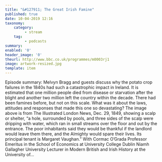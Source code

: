 ```yaml
---
title: "&#127911; The Great Irish Famine"
published: true
date: 10-04-2019 12:16
taxonomy:
    category:
         - stream
    tag:
         - podcasts
summary:
enabled: '0'
header_image: '0'
theurl: http://www.bbc.co.uk/programmes/m0003rj1
image: artwork-resized.jpg
template: item
---
```

 
Episode summary: Melvyn Bragg and guests discuss why the potato crop failures in the 1840s had such a catastrophic impact in Ireland. It is estimated that one million people died from disease or starvation after the blight and another two million left the country within the decade. There had been famines before, but not on this scale. What was it about the laws, attitudes and responses that made this one so devastating? The image above is from The Illustrated London News, Dec. 29, 1849, showing a scalp or shelter, “a hole, surrounded by pools, and three sides of the scalp were dripping with water, which ran in small streams over the floor and out by the entrance. The poor inhabitants said they would be thankful if the landlord would leave them there, and the Almighty would spare their lives. Its principal tenant is Margaret Vaughan.” With Cormac O’Grada Professor Emeritus in the School of Economics at University College Dublin Niamh Gallagher University Lecturer in Modern British and Irish History at the University of…
